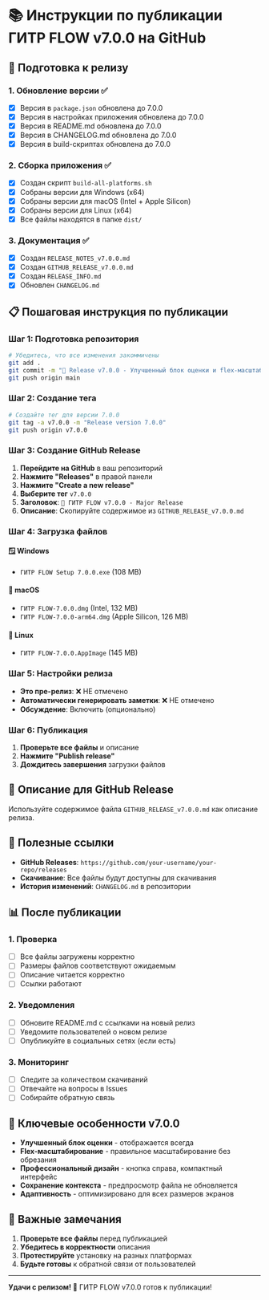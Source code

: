 # 📚 Инструкции по публикации ГИТР FLOW v7.0.0 на GitHub

## 🚀 Подготовка к релизу

### 1. Обновление версии ✅
- [x] Версия в `package.json` обновлена до 7.0.0
- [x] Версия в настройках приложения обновлена до 7.0.0
- [x] Версия в README.md обновлена до 7.0.0
- [x] Версия в CHANGELOG.md обновлена до 7.0.0
- [x] Версия в build-скриптах обновлена до 7.0.0

### 2. Сборка приложения ✅
- [x] Создан скрипт `build-all-platforms.sh`
- [x] Собраны версии для Windows (x64)
- [x] Собраны версии для macOS (Intel + Apple Silicon)
- [x] Собраны версии для Linux (x64)
- [x] Все файлы находятся в папке `dist/`

### 3. Документация ✅
- [x] Создан `RELEASE_NOTES_v7.0.0.md`
- [x] Создан `GITHUB_RELEASE_v7.0.0.md`
- [x] Создан `RELEASE_INFO.md`
- [x] Обновлен `CHANGELOG.md`

## 📋 Пошаговая инструкция по публикации

### Шаг 1: Подготовка репозитория
```bash
# Убедитесь, что все изменения закоммичены
git add .
git commit -m "🚀 Release v7.0.0 - Улучшенный блок оценки и flex-масштабирование"
git push origin main
```

### Шаг 2: Создание тега
```bash
# Создайте тег для версии 7.0.0
git tag -a v7.0.0 -m "Release version 7.0.0"
git push origin v7.0.0
```

### Шаг 3: Создание GitHub Release

1. **Перейдите на GitHub** в ваш репозиторий
2. **Нажмите "Releases"** в правой панели
3. **Нажмите "Create a new release"**
4. **Выберите тег** `v7.0.0`
5. **Заголовок**: `🎉 ГИТР FLOW v7.0.0 - Major Release`
6. **Описание**: Скопируйте содержимое из `GITHUB_RELEASE_v7.0.0.md`

### Шаг 4: Загрузка файлов

#### 🪟 Windows
- `ГИТР FLOW Setup 7.0.0.exe` (108 MB)

#### 🍎 macOS
- `ГИТР FLOW-7.0.0.dmg` (Intel, 132 MB)
- `ГИТР FLOW-7.0.0-arm64.dmg` (Apple Silicon, 126 MB)

#### 🐧 Linux
- `ГИТР FLOW-7.0.0.AppImage` (145 MB)

### Шаг 5: Настройки релиза

- **Это пре-релиз**: ❌ НЕ отмечено
- **Автоматически генерировать заметки**: ❌ НЕ отмечено
- **Обсуждение**: Включить (опционально)

### Шаг 6: Публикация

1. **Проверьте все файлы** и описание
2. **Нажмите "Publish release"**
3. **Дождитесь завершения** загрузки файлов

## 📝 Описание для GitHub Release

Используйте содержимое файла `GITHUB_RELEASE_v7.0.0.md` как описание релиза.

## 🔗 Полезные ссылки

- **GitHub Releases**: `https://github.com/your-username/your-repo/releases`
- **Скачивание**: Все файлы будут доступны для скачивания
- **История изменений**: `CHANGELOG.md` в репозитории

## 📊 После публикации

### 1. Проверка
- [ ] Все файлы загружены корректно
- [ ] Размеры файлов соответствуют ожидаемым
- [ ] Описание читается корректно
- [ ] Ссылки работают

### 2. Уведомления
- [ ] Обновите README.md с ссылками на новый релиз
- [ ] Уведомите пользователей о новом релизе
- [ ] Опубликуйте в социальных сетях (если есть)

### 3. Мониторинг
- [ ] Следите за количеством скачиваний
- [ ] Отвечайте на вопросы в Issues
- [ ] Собирайте обратную связь

## 🎯 Ключевые особенности v7.0.0

- **Улучшенный блок оценки** - отображается всегда
- **Flex-масштабирование** - правильное масштабирование без обрезания
- **Профессиональный дизайн** - кнопка справа, компактный интерфейс
- **Сохранение контекста** - предпросмотр файла не обновляется
- **Адаптивность** - оптимизировано для всех размеров экранов

## 🚨 Важные замечания

1. **Проверьте все файлы** перед публикацией
2. **Убедитесь в корректности** описания
3. **Протестируйте** установку на разных платформах
4. **Будьте готовы** к обратной связи от пользователей

---

**Удачи с релизом! 🎉** ГИТР FLOW v7.0.0 готов к публикации!
